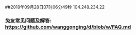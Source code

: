 ##2018年09月28日07时06分49秒 104.248.234.22
### 兔友常见问题及解答: https://github.com/wanggonging/d/blob/w/FAQ.md
